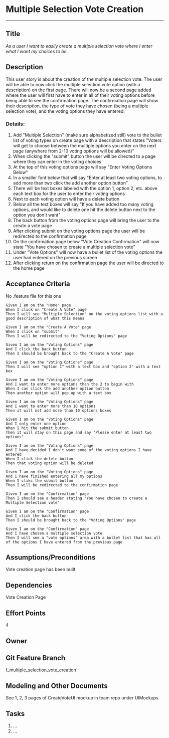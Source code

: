 # Multiple Selection Vote Creation
<hr>

## Title

*As a user I want to easily create a multiple selection vote where I enter what I want my choices to be.*

## Description

This user story is about the creation of the multiple selection vote. The user will be able to now click the multiple selection vote option (with a description) on the first page. There will now be a second page added where the user will first have to enter in all of their voting options before being able to see the confirmation page. The confirmation page will show their description, the type of vote they have chosen (being a multiple selection vote), and the voting options they have entered.  

### Details:
1. Add "Multiple Selection" (make sure alphabetized still) vote to the bullet list of voting types on create page with a description that states "Voters will get to choose between the multiple options you enter on the next page (anywhere from 2-10 voting options will be allowed)" 
2. When clicking the "submit" button the user will be directed to a page where they can enter in the voting choices 
3. At the top of this voting options page will say "Enter Voting Options Below" 
4. In a smaller font below that will say "Enter at least two voting options, to add more than two click the add another option button"
4. There will be text boxes labeled with the option 1, option 2, etc. above each text box for the user to enter their voting options
5. Next to each voting option will have a delete button 
6. Below all the text boxes will say "If you have added too many voting options, and would like to delete one hit the delete button next to the option you don't want"
7. The back button from the voting options page will bring the user to the create a vote page 
8. After clicking submit on the voting options page the user will be redirected to the confirmation page 
9. On the confirmation page below "Vote Creation Confirmation" will now state "You have chosen to create a multiple selection vote"  
10. Under "Vote Options" will now have a bullet list of the voting options the user had entered on the previous screen  
11. After clicking return on the confirmation page the user will be directed to the home page 

## Acceptance Criteria
No .feature file for this one

    Given I am on the "Home" page 
    When I click on "Create A Vote" page 
    Then I will see "Multiple Selection" on the voting options list with a good description of what this means

    Given I am on the "Create A Vote" page 
    When I click on "submit"
    Then I will be redirected to the "Voting Options" page

    Given I am on the "Voting Options" page 
    And I click the back button 
    Then I should be brought back to the "Create A Vote" page

    Given I am on the "Voting Options" page 
    Then I will see "option 1" with a text box and "option 2" with a text box 

    Given I am on the "Voting Options" page 
    And I want to enter more options than the 2 to begin with
    When I can click the add another option button
    Then another option will pop up with a text box 

    Given I am on the "Voting Options" page 
    And I want to enter more than 10 options
    Then it will not add more than 10 options boxes 

    Given I am on the "Voting Options" page 
    And I only enter one option 
    When I hit the submit button
    Then it will stay on this page and say "Please enter at least two options"

    Given I am on the "Voting Options" page 
    And I have decided I don't want some of the voting options I have entered
    When I click the delete button
    Then that voting option will be deleted 

    Given I am on the "Voting Options" page 
    And I have finished entering all my options
    When I clikc the submit button
    Then I will be redirected to the confirmation page 

    Given I am on the "Confirmation" page 
    Then I should see a header stating "You have chosen to create a Multiple Selection vote" 

    Given I am on the "Confirmation" page 
    And I click the back button 
    Then I should be brought back to the "Voting Options" page 

    Given I am on the "Confirmation" page 
    And I have chosen a multiple selection vote 
    Then I will see a "vote options" area with a bullet list that has all of the options I have entered from the previous page 


## Assumptions/Preconditions
Vote creation page has been built

## Dependencies
Vote Creation Page

## Effort Points
4
## Owner

## Git Feature Branch
f_multiple_selection_vote_creation

## Modeling and Other Documents
See 1, 2, 3 pages of CreateVoteUI mockup in team repo under UIMockups

## Tasks
1. ...
2. ...
